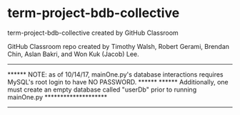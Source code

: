 # term-project-bdb-collective
term-project-bdb-collective created by GitHub Classroom

GitHub Classroom repo created by Timothy Walsh, Robert Gerami, Brendan Chin, Aslan Bakri, and Won Kuk (Jacob) Lee.

***********************************************************************************************************************
****** NOTE: as of 10/14/17, mainOne.py's database interactions requires MySQL's root login to have NO PASSWORD. ******
****** Additionally, one must create an empty database called "userDb" prior to running mainOne.py ********************
***********************************************************************************************************************
